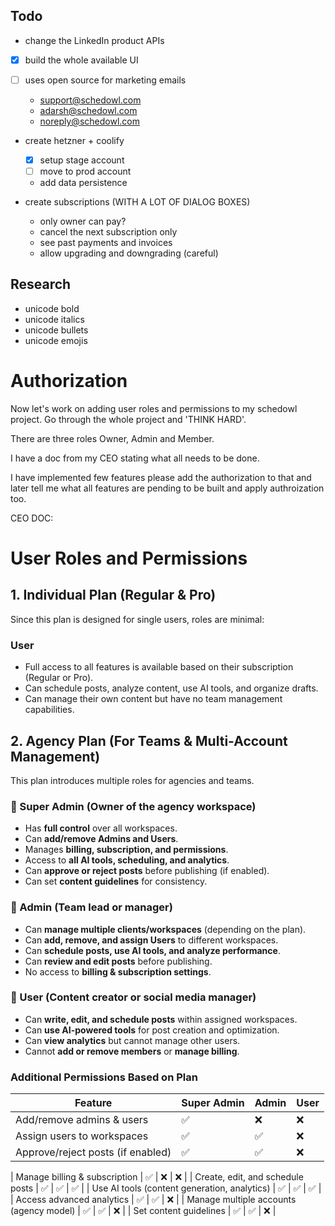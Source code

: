 ## Todo

- change the LinkedIn product APIs

- [x] build the whole available UI
- [ ] uses open source for marketing emails

  - support@schedowl.com
  - adarsh@schedowl.com
  - noreply@schedowl.com

- create hetzner + coolify

  - [x] setup stage account
  - [ ] move to prod account
  - add data persistence

- create subscriptions (WITH A LOT OF DIALOG BOXES)
  - only owner can pay?
  - cancel the next subscription only
  - see past payments and invoices
  - allow upgrading and downgrading (careful)

## Research

- unicode bold
- unicode italics
- unicode bullets
- unicode emojis

# Authorization

Now let's work on adding user roles and permissions to my schedowl project. Go through the whole project and 'THINK HARD'.

There are three roles Owner, Admin and Member.

I have a doc from my CEO stating what all needs to be done.

I have implemented few features please add the authorization to that and later tell me what all features are pending to be built and apply authroization too.

CEO DOC:

# User Roles and Permissions

## **1. Individual Plan (Regular & Pro)**

Since this plan is designed for single users, roles are minimal:

### **User**

- Full access to all features is available based on their subscription (Regular or Pro).
- Can schedule posts, analyze content, use AI tools, and organize drafts.
- Can manage their own content but have no team management capabilities.

## **2. Agency Plan (For Teams & Multi-Account Management)**

This plan introduces multiple roles for agencies and teams.

### **🔹 Super Admin** (Owner of the agency workspace)

- Has **full control** over all workspaces.
- Can **add/remove Admins and Users**.
- Manages **billing, subscription, and permissions**.
- Access to **all AI tools, scheduling, and analytics**.
- Can **approve or reject posts** before publishing (if enabled).
- Can set **content guidelines** for consistency.

### **🔹 Admin** (Team lead or manager)

- Can **manage multiple clients/workspaces** (depending on the plan).
- Can **add, remove, and assign Users** to different workspaces.
- Can **schedule posts, use AI tools, and analyze performance**.
- Can **review and edit posts** before publishing.
- No access to **billing & subscription settings**.

### **🔹 User** (Content creator or social media manager)

- Can **write, edit, and schedule posts** within assigned workspaces.
- Can **use AI-powered tools** for post creation and optimization.
- Can **view analytics** but cannot manage other users.
- Cannot **add or remove members** or **manage billing**.

### **Additional Permissions Based on Plan**

| Feature                           | Super Admin | Admin | User |
| --------------------------------- | ----------- | ----- | ---- |
| Add/remove admins & users         | ✅          | ❌    | ❌   |
| Assign users to workspaces        | ✅          | ✅    | ❌   |
| Approve/reject posts (if enabled) | ✅          | ✅    | ❌   |

| Manage billing & subscription | ✅ | ❌ | ❌ |
| Create, edit, and schedule posts | ✅ | ✅ | ✅ |
| Use AI tools (content generation, analytics) | ✅ | ✅ | ✅ |
| Access advanced analytics | ✅ | ✅ | ❌ |
| Manage multiple accounts (agency model) | ✅ | ✅ | ❌ |
| Set content guidelines | ✅ | ✅ | ❌ |

